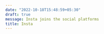 ```yaml
---
date: "2022-10-18T15:48:59+05:30"
draft: true
message: Insta joins the social platforms
title: Insta
---
```


